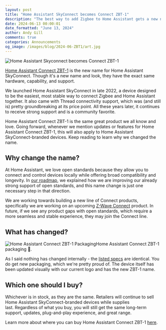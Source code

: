 ```yaml
---
layout: post
title: "Home Assistant SkyConnect becomes Connect ZBT-1"
description: "The best way to add Zigbee to Home Assistant gets a new name and look."
date: 2024-06-13 00:00:01
date_formatted: "June 13, 2024"
author: Andy Gill
comments: true
categories: Announcements
og_image: /images/blog/2024-06-ZBT1/art.jpg
---
```


<p class="img no-shadow"><img src='/images/blog/2024-06-ZBT1/art.jpg' alt='Home Assistant Skyconnect becomes Connect ZBT-1'/></p>

[Home Assistant Connect ZBT-1](/connectzbt1) is the new name for Home Assistant SkyConnect. Though it's a new name and look, they have the exact same hardware, capability, and support.

We launched Home Assistant SkyConnect in late 2022, a device designed to be the easiest, most stable way to connect Zigbee and Home Assistant together. It also came with Thread connectivity support, which was (and still is) pretty groundbreaking at its price point. All these years later, it continues to receive strong support and is a community favorite.

Home Assistant Connect ZBT-1 is the same great product we all know and love. Going forward, whenever we mention updates or features for Home Assistant Connect ZBT-1, this will also apply to Home Assistant SkyConnect-branded devices. Keep reading to learn why we changed the name.

<!--more-->

## Why change the name?

At Home Assistant, we love open standards because they allow you to connect and control devices locally while offering broad compatibility and longevity. In [our roadmap](/blog/2024/06/12/roadmap-2024h1/#open-standards-certified-quality), we explained how we are improving our already strong support of open standards, and this name change is just one necessary step in that direction.

We are working towards building a new line of Connect products, specifically we are working on an upcoming [Z-Wave Connect](/blog/2024/06/12/roadmap-2024h1/#z-wave) product. In future, if we see any product gaps with open standards, which require a more seamless and stable experience, they may join the Connect line.

## What has changed?

<p class="img"><img src='/images/blog/2024-06-ZBT1/zbt1-packaging.jpg' alt='Home Assistant Connect ZBT-1 Packaging'/>Home Assistant Connect ZBT-1 packaging 🤤.</p>

As I said nothing has changed internally - the [listed specs](/connectzbt1) are identical. You do get new packaging, which we're pretty proud of. The device itself has been updated visually with our current logo and has the new ZBT-1 name.

## Which one should I buy?

Whichever is in stock, as they are the same. Retailers will continue to sell Home Assistant SkyConnect-branded devices while supplies last. Regardless of what you buy, you will still get the same long-term support, updates, plug-and-play experience, and great range.

Learn more about where you can buy Home Assistant Connect ZBT-1 [here](/connectzbt1).
